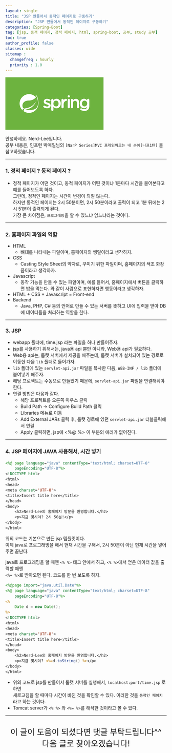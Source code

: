 ```yaml
---
layout: single
title: "JSP 만들어서 동적인 페이지로 구동하기"
description: "JSP 만들어서 동적인 페이지로 구동하기"
categories: [Spring-Boot]
tag: [jsp, 동적 페이지, 정적 페이지, html, spring-boot, 공부, study 공부]
toc: true
author_profile: false
classes: wide
sitemap :
  changefreq : hourly
  priority : 1.0
---
```


![](/assets/img/etc/javaspring.png)

안녕하세요. Nerd-Lee입니다.<br>
공부 내용은, 인프런 박매일님의
`[NarP Series]MVC 프레임워크는 내 손에[나프1탄]` 을 참고하였습니다.

---

### 1. 정적 페이지 ? 동적 페이지 ?

- 정적 페이지가 어떤 것이고, 동적 페이지가 어떤 것이냐
1분마다 시간을 물어본다고 예를 들어보도록 하자.<br>
그런데, 정적인 페이지는 시간이 변경이 되질 않는다.<br>
하지만 동적인 페이지는 2시 50분이면, 2시 50분이라고 출력이 되고 1분 뒤에는 2시 51분이 출력되게 된다.<br>
가장 큰 차이점은, `프로그래밍`을 할 수 있느냐 없느냐라는 것이다.

---

### 2. 홈페이지 파일의 역할

- HTML
	- 뼈대를 나타내는 파일이며, 홈페이지의 쌩얼이라고 생각하자.
- CSS
	- Casting Style Sheet의 약자로, 꾸미기 위한 파일이며, 홈페이지의 색조 화장품이라고 생각하자.
- Javascript
	- 동작 기능을 만들 수 있는 파일이며, 예를 들어서, 홈페이지에서 버튼을 클릭하면 밥을 먹는다. 와 같이 사람으로 표현하자면 행동이라고 생각하자.
- HTML + CSS + Javascript = Front-end
- Backend
	- Java, PHP, C# 등의 언어로 만들 수 있는 서버를 뜻하고 UI에 입력을 받아 DB에 데이터들을 처리하는 역할을 한다.

---

### 3. JSP

- webapp 폴더에, time.jsp 라는 파일을 하나 만들어주자.
- jsp를 사용하기 위해서는, java용 api 뿐만 아니라, Web용 api가 필요하다.
- Web용 api는, 톰캣 서버에서 제공을 해주는데, 톰캣 서버가 설치되어 있는 경로로 이동한 다음 `lib` 폴더로 들어가자.
- `lib` 폴더에 있는 `servlet-api.jar` 파일을 복사한 다음, `WEB-INF / lib` 폴더에 붙여넣기 해주자.
- 해당 프로젝트는 수동으로 만들었기 때문에, `servlet-api.jar` 파일을 연결해줘야 한다.
- 연결 방법은 다음과 같다.
	- 해당 프로젝트를 오른쪽 마우스 클릭
	- Build Path -> Configure Build Path 클릭
	- Libraries 메뉴로 이동
	- Add External JARs 클릭 후, 톰캣 경로에 있던 `servlet-api.jar` 더블클릭해서 연결
	- Apply 클릭하면, jsp에 <%@ %> 이 부분의 에러가 없어진다.

---

### 4. JSP 페이지에 JAVA 사용해서, 시간 넣기

```jsp
<%@ page language="java" contentType="text/html; charset=UTF-8"
	pageEncoding="UTF-8"%>
<!DOCTYPE html>
<html>
<head>
<meta charset="UTF-8">
<title>Insert title here</title>
</head>
<body>
	<h2>Nerd-Lee의 홈페이지 방문을 환영합니다.</h2>
	<p>지금 몇시야? 2시 50분!</p>
</body>
</html>
```

위의 코드는 기본으로 만든 jsp 템플릿이다.<br>
이제 java로 프로그래밍을 해서 현재 시간을 구해서, 2시 50분이 아닌 현재 시간을 넣어주면 끝난다.

java로 프로그래밍을 할 때엔 `<% %>` 태그 안에서 하고, `<% %>`에서 얻은 데이터 값을 출력할 때엔<br>
`<%= %>`로 받아오면 된다. 코드를 한 번 보도록 하자.

```jsp
<%@page import="java.util.Date"%>
<%@ page language="java" contentType="text/html; charset=UTF-8"
	pageEncoding="UTF-8"%>
<%
	Date d = new Date();
%>
<!DOCTYPE html>
<html>
<head>
<meta charset="UTF-8">
<title>Insert title here</title>
</head>
<body>
	<h2>Nerd-Lee의 홈페이지 방문을 환영합니다.</h2>
	<p>지금 몇시야? <%=d.toString() %></p>
</body>
</html>
```

- 위의 코드로 jsp를 만들어서 톰캣 서버를 실행해서, `localhost:port/time.jsp` 로 하면<br>
새로고침을 할 때마다 시간이 바뀐 것을 확인할 수 있다. 이러한 것을 `동적인 페이지`라고 하는 것이다.
- Tomcat server가 `<% %>` 와 `<%= %>`를 해석한 것이라고 볼 수 있다.

---

<br>

<div style="font-size:25px; text-align:center">
이 글이 도움이 되셨다면 댓글 부탁드립니다^^<br>
다음 글로 찾아오겠습니다!

</div>
